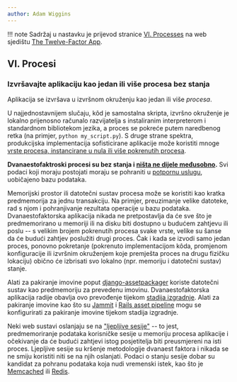 ```yaml
---
author: Adam Wiggins
---
```


!!! note
    Sadržaj u nastavku je prijevod stranice [VI. Processes](https://12factor.net/processes) na web sjedištu [The Twelve-Factor App](https://12factor.net/).

## VI. Procesi
### Izvršavajte aplikaciju kao jedan ili više procesa bez stanja

Aplikacija se izvršava u izvršnom okruženju kao jedan ili više *procesa*.

U najjednostavnijem slučaju, kôd je samostalna skripta, izvršno okruženje je lokalno prijenosno računalo razvijatelja s instaliranim interpreterom i standardnom bibliotekom jezika, a proces se pokreće putem naredbenog retka (na primjer, `python my_script.py`). S druge strane spektra, produkcijska implementacija sofisticirane aplikacije može koristiti mnoge [vrste procesa, instancirane u nula ili više pokrenutih procesa](concurrency.md).

**Dvanaestofaktroski procesi su bez stanja i [ništa ne dijele međusobno](https://en.wikipedia.org/wiki/Shared_nothing_architecture).** Svi podaci koji moraju postojati moraju se pohraniti u [potpornu uslugu](backing-services.md), uobičajeno bazu podataka.

Memorijski prostor ili datotečni sustav procesa može se koristiti kao kratka predmemorija za jednu transakciju. Na primjer, preuzimanje velike datoteke, rad s njom i pohranjivanje rezultata operacije u bazu podataka. Dvanaestofaktorska aplikacija nikada ne pretpostavlja da će sve što je predmemorirano u memoriji ili na disku biti dostupno u budućem zahtjevu ili poslu -- s velikim brojem pokrenutih procesa svake vrste, velike su šanse da će budući zahtjev poslužiti drugi proces. Čak i kada se izvodi samo jedan proces, ponovno pokretanje (pokrenuto implementacijom kôda, promjenom konfiguracije ili izvršnim okruženjem koje premješta proces na drugu fizičku lokaciju) obično će izbrisati svo lokalno (npr. memoriju i datotečni sustav) stanje.

Alati za pakiranje imovine poput [django-assetpackager](https://code.google.com/archive/p/django-assetpackager/) koriste datotečni sustav kao predmemoriju za prevedenu imovinu. Dvanaestofaktorska aplikacija radije obavlja ovo prevođenje tijekom [stadija izgradnje](build-release-run.md). Alati za pakiranje imovine kao što su [Jammit](https://documentcloud.github.io/jammit/) i [Rails asset pipeline](https://guides.rubyonrails.org/asset_pipeline.html) mogu se konfigurirati za pakiranje imovine tijekom stadija izgradnje.

Neki web sustavi oslanjaju se na ["ljepljive sesije"](https://en.wikipedia.org/wiki/Load_balancing_%28computing%29#Persistence) -- to jest, predmemoriranje podataka korisničke sesije u memoriju procesa aplikacije i očekivanje da će budući zahtjevi istog posjetitelja biti preusmjereni na isti proces. Ljepljive sesije su kršenje metodologije dvanaest faktora i nikada se ne smiju koristiti niti se na njih oslanjati. Podaci o stanju sesije dobar su kandidat za pohranu podataka koja nudi vremenski istek, kao što je [Memcached](https://memcached.org/) ili [Redis](https://redis.io/).
